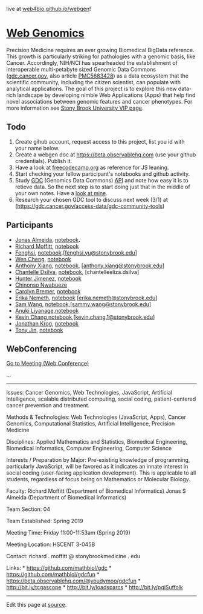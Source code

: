 live at [web4bio.github.io/webgen](https://web4bio.github.io/webgen)!

# [Web Genomics](https://www.stonybrook.edu/commcms/vertically-integrated-projects/teams/webgen_~_web_genomics/)
Precision Medicine requires an ever growing Biomedical BigData reference. This growth is particularly striking for pathologies with a genomic basis, like Cancer. Accordingly, NIH/NCI has spearheaded the establishment of interoperable multi-petabyte sized Genomic Data Commons ([gdc.cancer.gov](https://gdc.cancer.gov), also article [PMC5683428](https://www.ncbi.nlm.nih.gov/pmc/articles/PMC5683428/)) as a data ecosystem that the scientific community, including the citizen scientist, can populate with analytical applications. The goal of this project is to explore this new data-rich landscape by developing nimble Web Applications (Apps) that help find novel associations between genomic features and cancer phenotypes. For more information see [Stony Brook University VIP page](https://www.stonybrook.edu/commcms/vertically-integrated-projects/teams/webgen_~_web_genomics/).

## Todo

1. Create gihub account, request access to this project, list you id with your name below.
2. Create a webgen doc at https://beta.observablehq.com (use your github credentials). Publish it.
3. Have a look at [freecodecamp.org](https://www.freecodecamp.org) as reference for JS leaning.
4. Start checking your fellow participant's notebooks and github activity.
5. Study [GDC](https://docs.gdc.cancer.gov/API/Users_Guide/Getting_Started/) (Genomics Data Commons) [API](https://docs.gdc.cancer.gov/API/Users_Guide/Getting_Started/) and note how easy it is to retieve data. So the next step is to start doing just that in the middle of your own notes. Have a [look at mine](https://beta.observablehq.com/@jonasalmeida/webgen).
6. Research your chosen GDC tool to discuss next week (3/1) at (https://gdc.cancer.gov/access-data/gdc-community-tools)

## Participants

* [Jonas Almeida](http://www.github.com/jonasalmeida), [notebook](https://beta.observablehq.com/@jonasalmeida/webgen).
* [Richard Moffitt](https://github.com/rmoffitt), [notebook](https://beta.observablehq.com/@rmoffitt/webgen)
* [Fenghsi](http://www.github.com/fenghsi), [notebook](https://beta.observablehq.com/@fenghsi/webgem/2),[fenghsi.yu@stonybrook.edu]
* [Wen Cheng](http://www.github.com/wencheng921), [notebook](https://beta.observablehq.com/@wencheng921/webgen)
* [Anthony Xiang](http://www.github.com/axian0420), [notebook](https://beta.observablehq.com/@axian0420/webgen/4), [anthony.xiang@stonybrook.edu]
* [Chantelle Dsilva](http://www.github.com/chantelle-dsilva), [notebook](https://beta.observablehq.com/@chantelle-dsilva/webgen), [chantelleeliza.dsilva]
* [Hunter Jimenez](http://www.github.com/hunterjimenezsbu), [notebook](https://beta.observablehq.com/@huntsmna817/webgen)
* [Chinonso Nwabueze](http://www.github.com/conwabueze)
* [Carolyn Bremer](http://www.github.com/cgbrem), [notebook](https://beta.observablehq.com/@cgbrem/web-genomics)
* [Erika Nemeth](http://www.github.com/enemeth19), [notebook](https://beta.observablehq.com/@enemeth19/webgen) [erika.nemeth@stonybrook.edu]
* [Sam Wang](http://www.github.com/SuperZam), [notebook](https://beta.observablehq.com/@superzam/web-genomics),[sammy.wang@stonybrook.edu]
* [Anuki Liyanage](https://github.com/ANUKI11),[notebook](https://observablehq.com/@anuki11/webgen/2)
* [Kevin Chang](https://github.com/Xnonx14),[notebook](https://beta.observablehq.com/@xnonx14/kevin-changs-notebook),[kevin.chang.1@stonybrook.edu]
* [Jonathan Krog](https://github.com/Jonathan-Krog), [notebook](https://beta.observablehq.com/@jonathan-krog/webgen-fall-2019)
* [Tony Jin](https://github.com/t5n), [notebook](https://beta.observablehq.com/@t5n)

## WebConferencing
[Go to Meeting (Web Conference)](http://bit.ly/sbubmi) 

...

____

Issues: Cancer Genomics, Web Technologies, JavaScript, Artificial Intelligence, scalable distributed computing, social coding, patient-centered cancer prevention and treatment.

Methods & Technologies: Web Technologies (JavaScript, Apps), Cancer Genomics, Computational Statistics, Artificial Intelligence, Precision Medicine

Disciplines: Applied Mathematics and Statistics, Biomedical Engineering, Biomedical Informatics, Computer Engineering, Computer Science

Interests / Preparation by Major: Pre-existing knowledge of programming, particularly JavaScript, will be favored as it indicates an innate interest in social coding (user-facing application development). This is applicable to all students, regardless of focus being on Mathematics or Molecular Biology.

Faculty: 
    Richard Moffitt (Department of Biomedical Informatics)
    Jonas S Almeida (Department of Biomedical Informatics)

Team Section: 04

Team Established: Spring 2019

Meeting Time: Friday 11:00-11:53am (Spring 2019)

Meeting Location: HSCENT 3-045B

Contact: richard . moffitt @ stonybrookmedicine . edu

Links: 
    * https://github.com/mathbiol/gdc
    * https://github.com/mathbiol/gdcfun
    * https://beta.observablehq.com/@youdymoo/gdcfun
    * http://bit.ly/tcgascope
    * http://bit.ly/loadsparcs
    * http://bit.ly/pqiSuffolk


____

Edit this page at [source](https://github.com/web4bio/webgen/blob/master/README.md).

